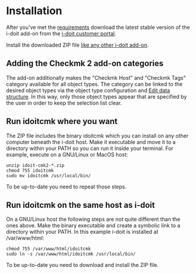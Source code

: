 # Installation

After you've met the [requirements](./requirements.md) download the latest stable version of the i-doit add-on from the [i-doit customer portal](https://portal.i-doit.com/).

Install the downloaded ZIP file [like any other i-doit add-on](./../index.md).

## Adding the Checkmk 2 add-on categories

The add-on additionally makes the "Checkmk Host" and "Checkmk Tags" category available for all object types. The category can be linked to the desired object types via the object type configuration and [Edit data structure](../../system-administration/administration/data-structure/edit-data-structure.md). In this way, only those object types appear that are specified by the user in order to keep the selection list clear.

## Run idoitcmk where you want

The ZIP file includes the binary idoitcmk which you can install on any other computer beneath the i-doit host. Make it executable and move it to a directory within your PATH so you can run it inside your terminal. For example, execute on a GNU/Linux or MacOS host:

```shell
unzip idoit-cmk2-*.zip
chmod 755 idoitcmk
sudo mv idoitcmk /usr/local/bin/
```

To be up-to-date you need to repeat those steps.

## Run idoitcmk on the same host as i-doit

On a GNU/Linux host the following steps are not quite different than the ones above. Make the binary executable and create a symbolic link to a directory within your PATH. In this example i-doit is installed at /var/www/html:

```shell
chmod 755 /var/www/html/idoitcmk
sudo ln -s /var/www/html/idoitcmk /usr/local/bin/
```

To be up-to-date you need to download and install the ZIP file.
